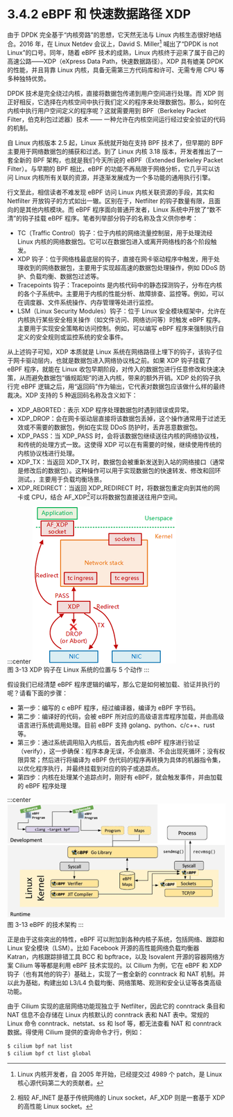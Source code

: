 # 3.4.2 eBPF 和 快速数据路径 XDP 

由于 DPDK 完全基于“内核旁路”的思想，它天然无法与 Linux 内核生态很好地结合。2016 年，在 Linux Netdev 会议上，David S. Miller[^1] 喊出了“DPDK is not Linux”的口号。同年，随着 eBPF 技术的成熟，Linux 内核终于迎来了属于自己的高速公路——XDP（eXpress Data Path，快速数据路径）。XDP 具有媲美 DPDK 的性能，并且背靠 Linux 内核，具备无需第三方代码库和许可、无需专用 CPU 等多种独特优势。

DPDK 技术是完全绕过内核，直接将数据包传递到用户空间进行处理。而 XDP 则正好相反，它选择在内核空间中执行我们定义的程序来处理数据包。那么，如何在内核中执行用户空间定义的程序呢？这就需要用到 BPF（Berkeley Packet Filter，伯克利包过滤器）技术 —— 一种允许在内核空间运行经过安全验证的代码的机制。

自 Linux 内核版本 2.5 起，Linux 系统就开始在支持 BPF 技术了，但早期的 BPF 主要用于网络数据包的捕获和过滤。到了 Linux 内核 3.18 版本，开发者推出了一套全新的 BPF 架构，也就是我们今天所说的 eBPF（Extended Berkeley Packet Filter）。与早期的 BPF 相比，eBPF 的功能不再局限于网络分析，它几乎可以访问 Linux 内核所有关联的资源，并逐渐发展成为一个多功能的通用执行引擎。

行文至此，相信读者不难发现 eBPF 访问 Linux 内核关联资源的手段，其实和 Netfilter 开放钩子的方式如出一辙。区别在于，Netfilter 的钩子数量有限，且面向的是其他内核模块。而 eBPF 程序面向普通开发者，Linux 系统中开放了“数不清”的钩子挂载 eBPF 程序。笔者列举部分钩子的名称及含义供你参考：

- TC（Traffic Control）钩子：位于内核的网络流量控制层，用于处理流经 Linux 内核的网络数据包。它可以在数据包进入或离开网络栈的各个阶段触发。
- XDP 钩子：位于网络栈最底层的钩子，直接在网卡驱动程序中触发，用于处理收到的网络数据包，主要用于实现超高速的数据包处理操作，例如 DDoS 防护、负载均衡、数据包过滤等。
- Tracepoints 钩子：Tracepoints 是内核代码中的静态探测钩子，分布在内核的各个子系统中。主要用于内核的性能分析、故障排查、监控等。例如，可以在调度器、文件系统操作、内存管理等处进行监控。
- LSM（Linux Security Modules）钩子：位于 Linux 安全模块框架中，允许在内核执行某些安全相关操作（如文件访问、网络访问等）时触发 eBPF 程序。主要用于实现安全策略和访问控制。例如，可以编写 eBPF 程序来强制执行自定义的安全规则或监控系统的安全事件。

从上述钩子可知，XDP 本质就是 Linux 系统在网络路径上埋下的钩子，该钩子位于网卡驱动层内，也就是数据包进入网络协议栈之前。如果 XDP 钩子挂载了 eBPF 程序，就能在 Linux 收包早期阶段，对传入的数据包进行任意修改和快速决策，从而避免数据包“循规蹈矩”的进入内核，带来的额外开销。XDP 处的钩子执行完 eBPF 逻辑之后，用“返回码”作为输出，它代表对数据包应该做什么样的最终裁决。XDP 支持的 5 种返回码名称及含义如下：

- XDP_ABORTED：表示 XDP 程序处理数据包时遇到错误或异常。
- XDP_DROP：会在网卡驱动层直接将该数据包丢掉，这个操作通常用于过滤无效或不需要的数据包，例如在实现 DDoS 防护时，丢弃恶意数据包。
- XDP_PASS：当 XDP_PASS 时，会将该数据包继续送往内核的网络协议栈，和传统的处理方式一致。这使得 XDP 可以在有需要的时候，继续使用传统的内核协议栈进行处理。
- XDP_TX：当返回 XDP_TX 时，数据包会被重新发送到入站的网络接口（通常是修改后的数据包）。这种操作可以用于实现数据包的快速转发、修改和回环测试。，主要用于负载均衡场景。
- XDP_REDIRECT：当返回 XDP_REDIRECT 时，将数据包重定向到其他的网卡或 CPU，结合 AF_XDP[^2]可以将数据包直接送往用户空间。

:::center
  ![](../assets/xdp.png)<br/>
 图 3-13 XDP 钩子在 Linux 系统的位置与 5 个动作
:::

假设我们已经清楚 eBPF 程序逻辑的编写，那么它是如何被加载、验证并执行的呢？请看下面的步骤：

- 第一步：编写的 c eBPF 程序，经过编译器，编译为 eBPF 字节码。
- 第二步：编译好的代码，会被 eBPF 所对应的高级语言库程序加载，并由高级语言进行系统调用处理。目前 eBPF 支持 golang、python、c/c++、rust 等。
- 第三步：通过系统调用陷入内核后，首先由内核 eBPF 程序进行验证（verify），这一步确保：程序本身无误，不会崩溃、不会出现死循环；没有权限异常；然后进行将编译为 eBPF 伪代码的程序再转换为具体的机器指令集，以优化程序执行，并最终挂载到对应的钩子或追踪点。
- 第四步：内核在处理某个追踪点时，刚好有 eBPF，就会触发事件，并由加载的 eBPF 程序处理

:::center
  ![](../assets/ebpf-go.webp)<br/>
 图 3-13 eBPF 的技术架构
:::

正是由于这些突出的特性，eBPF 可以附加到各种内核子系统，包括网络、跟踪和 Linux 安全模块（LSM）。比如 Facebook 开源的高性能网络负载均衡器 Katran，内核跟踪排错工具 BCC 和 bpftrace，以及 Isovalent 开源的容器网络方案 Cilium 等等都是利用 eBPF 技术实现的。以 Cilium 为例，它在 eBPF 和 XDP 钩子（也有其他的钩子）基础上，实现了一套全新的 conntrack 和 NAT 机制。并以此为基础，构建出如 L3/L4 负载均衡、网络策略、观测和安全认证等各类高级功能。

由于 Cilium 实现的底层网络功能现独立于 Netfilter，因此它的 conntrack 条目和 NAT 信息不会存储在 Linux 内核默认的 conntrack 表和 NAT 表中。常规的 Linux 命令 conntrack、netstat、ss 和 lsof 等，都无法查看 NAT 和 conntrack 数据。得使用 Cilium 提供的查询命令才行，例如：

```bash
$ cilium bpf nat list
$ cilium bpf ct list global
```

[^1]: Linux 内核开发者，自 2005 年开始，已经提交过 4989 个 patch，是 Linux 核心源代码第二大的贡献者。
[^2]: 相较 AF_INET 是基于传统网络的 Linux socket，AF_XDP 则是一套基于 XDP 的高性能 Linux socket。

